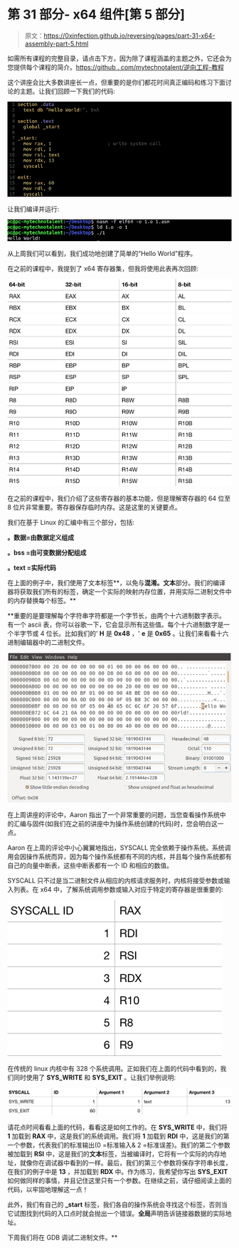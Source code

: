 # 第 31 部分- x64 组件[第 5 部分]

> 原文：<https://0xinfection.github.io/reversing/pages/part-31-x64-assembly-part-5.html>

如需所有课程的完整目录，请点击下方，因为除了课程涵盖的主题之外，它还会为您提供每个课程的简介。[https://github . com/mytechnotalent/逆向工程-教程](https://github.com/mytechnotalent/Reverse-Engineering-Tutorial)

这个讲座会比大多数讲座长一点，但重要的是你们都花时间真正编码和练习下面讨论的主题。让我们回顾一下我们的代码:

![](img/6633c221d519f8948b168c1fc271537d.png)

让我们编译并运行:

![](img/1ec08b282251d8fe1d68a00914497641.png)

从上周我们可以看到，我们成功地创建了简单的“Hello World”程序。

在之前的课程中，我提到了 x64 寄存器集，但我将使用此表再次回顾:

![](img/678e7303331565fc5bcaa08400946132.png)

在之前的课程中，我们介绍了这些寄存器的基本功能，但是理解寄存器的 64 位至 8 位片非常重要。寄存器保存临时内存。这是这里的关键要点。

我们在基于 Linux 的汇编中有三个部分，包括:

**。数据=由数据定义组成**

**。bss =由可变数据分配组成**

**。text =实际代码**

在上面的例子中，我们使用了文本标签**，以免与**混淆。文本**部分。我们的编译器将获取我们所有的标签，确定一个实际的映射内存位置，并用实际二进制文件中的内存替换每个标签。**

 **重要的是要理解每个字符串字符都是一个字节长，由两个十六进制数字表示。有一个 ascii 表，你可以谷歌一下，它会显示所有这些值。每个十六进制数字是一个半字节或 4 位长。比如我们的' **H** 是 **0x48** ，' **e** 是 **0x65** 。让我们来看看十六进制编辑器中的二进制文件。

![](img/66abc5eac641a4ce7d57a04c8352a152.png)

在上周讲座的评论中，Aaron 指出了一个非常重要的问题，当您查看操作系统中的汇编与固件(如我们在之前的讲座中为操作系统创建的代码)时，您会明白这一点。

Aaron 在上周的评论中小心翼翼地指出，SYSCALL 完全依赖于操作系统。系统调用会因操作系统而异，因为每个操作系统都有不同的内核，并且每个操作系统都有自己的向量中断表，这些中断表都有一个 ID 和相应的数值。

SYSCALL 只不过是当二进制文件从相应的内核请求服务时，内核将接受参数或输入列表。在 x64 中，了解系统调用参数或输入对应于特定的寄存器是很重要的:

![](img/22e36dd1aa576216cd94200070bc0b46.png)

在传统的 linux 内核中有 328 个系统调用。正如我们在上面的代码中看到的，我们同时使用了 **SYS_WRITE** 和 **SYS_EXIT** 。让我们举例说明:

![](img/9dde4300e6c963fedbb05a1cca934125.png)

请花点时间看看上面的代码，看看这是如何工作的。在 **SYS_WRITE** 中，我们将 **1** 加载到 **RAX** 中，这是我们的系统调用。我们将 **1** 加载到 **RDI** 中，这是我们的第一个参数，代表我们的标准输出(0 =标准输入& 2 =标准误差)。我们的第二个参数被加载到 **RSI** 中，这是我们的**文本**标签，当被编译时，它将有一个实际的内存地址，就像你在调试器中看到的一样。最后，我们的第三个参数将保存字符串长度，在我们的例子中是 **13** ，并加载到 **RDX** 中。作为练习，我希望你写出 **SYS_EXIT** 如何做同样的事情，并且记住这里只有一个参数。在继续之前，请仔细阅读上面的代码，以牢固地理解这一点！

此外，我们有自己的 **_start** 标签，我们各自的操作系统会寻找这个标签，否则当它试图找到代码的入口点时就会抛出一个错误。**全局**声明告诉链接器数据的实际地址。

下周我们将在 GDB 调试二进制文件。**